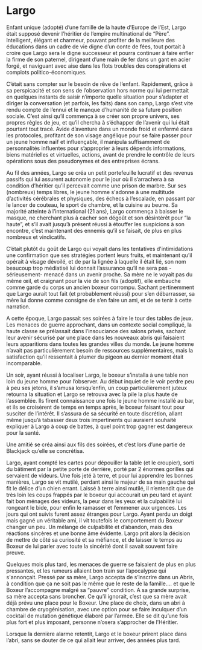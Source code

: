# Largo

Enfant unique (adopté) d’une famille de la haute d’Europe de l’Est, Largo était supposé devenir l’héritier de l’empire multinational de “Père”.
Intelligent, élégant et charmeur, pouvant profiter de la meilleure des éducations dans un cadre de vie digne d’un conte de fées, tout portait à croire que Largo sera le digne successeur et pourra continuer à faire enfler la firme de son paternel, dirigeant d’une main de fer dans un gant en acier forgé, et naviguant avec aise dans les flots troubles des conspirations et complots politico-économiques.

C’était sans compter sur le besoin de rêve de l’enfant. Rapidement, grâce à sa perspicacité et son sens de l’observation hors norme qui lui permettait en quelques instants de saisir n’importe quelle situation pour s’adapter et diriger la conversation (et parfois, les faits) dans son camp, Largo s’est vite rendu compte de l’ennui et le manque d’humanité de sa future position sociale.
C’est ainsi qu’il commença à se créer son propre univers, ses propres règles de jeu, et qu’il chercha à s’échapper de l’avenir qui lui était pourtant tout tracé. Avide d’aventure dans un monde froid et enfermé dans les protocoles, profitant de son visage angélique pour se faire passer pour un jeune homme naïf et influençable, il manipula suffisamment de personnalités influentes pour s’approprier à leurs dépends informations, biens matérielles et virtuelles, actions, avant de prendre le contrôle de leurs opérations sous des pseudonymes et des entreprises écrans.

Au fil des années, Largo se créa un petit portefeuille lucratif et des revenus passifs qui lui assurent autonomie pour le jour où il s’arrachera à sa condition d’héritier qu’il percevait comme une prison de marbre. Sur ses (nombreux) temps libres, le jeune homme s'adonne à une multitude d’activités cérébrales et physiques, des échecs à l’escalade, en passant par le lancer de couteau, le sport de chambre, et la cuisine au beurre.
Sa majorité atteinte à l’international (21 ans), Largo commença à baisser le masque, ne cherchant plus à cacher son dégoût et son désintérêt pour “la haute”, et s’il avait jusqu’à présent réussi à étouffer les suspicions à son encontre, c’est maintenant des ennemis qu’il se faisait, de plus en plus nombreux et vindicatifs.

C’était plutôt du goût de Largo qui voyait dans les tentatives d'intimidations une confirmation que ses stratégies portent leurs fruits, et maintenant qu’il opérait à visage dévoilé, et de par la lignée à laquelle il était lié, son nom beaucoup trop médiatisé lui donnait l’assurance qu’il ne sera pas -sérieusement- menacé dans un avenir proche.
Sa mère ne le voyait pas du même œil, et craignant pour la vie de son fils (adoptif), elle embauche comme garde du corps un ancien boxeur corrompu. Sachant pertinemment que Largo aurait tout fait (et probablement réussi) pour s’en débarrasser, sa mère lui donne comme consigne de s’en faire un ami, et de se tenir à cette narration.

A cette époque, Largo passait ses soirées à faire le tour des tables de jeux. Les menaces de guerre approchant, dans un contexte social compliqué, la haute classe se prélassait dans l’insouciance des salons privés, sachant leur avenir sécurisé par une place dans les nouveaux abris qui faisaient leurs apparitions dans toutes les grandes villes du monde. Le jeune homme n’avait pas particulièrement besoin de ressources supplémentaires, mais la satisfaction qu’il ressentait à plumer du pigeon au dernier moment était incomparable.

Un soir, ayant réussi à localiser Largo, le boxeur s’installa à une table non loin du jeune homme pour l’observer. Au début inquiet de le voir perdre peu à peu ses jetons, il s’amusa lorsqu’enfin, un coup particulièrement juteux retourna la situation et Largo se retrouva avec la pile la plus haute de l’assemblée.
Ils firent connaissance une fois le jeune homme installé au bar, et ils se croisèrent de temps en temps après, le boxeur faisant tout pour susciter de l’intérêt. Il s’assura de sa sécurité en toute discrétion, allant même jusqu’à tabasser deux trois impertinents qui auraient souhaité expliquer à Largo à coup de battes, à quel point trop gagner est dangereux pour la santé.

Une amitié se créa ainsi aux fils des soirées, et c’est lors d’une partie de Blackjack qu’elle se concrétisa.

Largo, ayant compté les cartes pour dépouiller la table (et le croupier), sorti du bâtiment par la petite porte de derrière, porté par 2 énormes gorilles qui servaient de videurs. Une fois jeté à terre, et pour lui apprendre les bonnes manières, Largo se vit mutilé, perdant ainsi le majeur de sa main gauche qui fit le délice d’un chien errant. Laissé à terre ainsi mutilé, il n’entendit que de très loin les coups frappés par le boxeur qui accourait un peu tard et ayant fait bon ménages des videurs, la peur dans les yeux et la culpabilité lui rongeant le bide, pour enfin le ramasser et l’emmener aux urgences.
Les jours qui ont suivis furent assez étranges pour Largo. Ayant perdu un doigt mais gagné un véritable ami, il vit toutefois le comportement du Boxeur changer un peu. Un mélange de culpabilité et d’abandon, mais des réactions sincères et une bonne âme évidente. Largo prit alors la décision de mettre de côté sa curiosité et sa méfiance, et de laisser le temps au Boxeur de lui parler avec toute la sincérité dont il savait souvent faire preuve.

Quelques mois plus tard, les menaces de guerre se faisaient de plus en plus pressantes, et les rumeurs allaient bon train sur l’apocalypse qui s'annonçait. Pressé par sa mère, Largo accepta de s’inscrire dans un Abris, à condition que ça ne soit pas le même que le reste de la famille…. et que le Boxeur l’accompagne malgré sa “pauvre” condition. A sa grande surprise, sa mère accepta sans broncher.
Ce qu’il ignorait, c’est que sa mère avait déjà prévu une place pour le Boxeur. Une place de choix, dans un abri à chambre de cryogénisation, avec une option pour se faire inculquer d’un cocktail de mutation génétique élaboré par l’armée. Elle se dit qu’une fois plus fort et plus imposant, personne n’osera s’approcher de l’Héritier.

Lorsque la dernière alarme retentit, Largo et le boxeur prirent place dans l’abri, sans se douter de ce qui allait leur arriver, des années plus tard.
